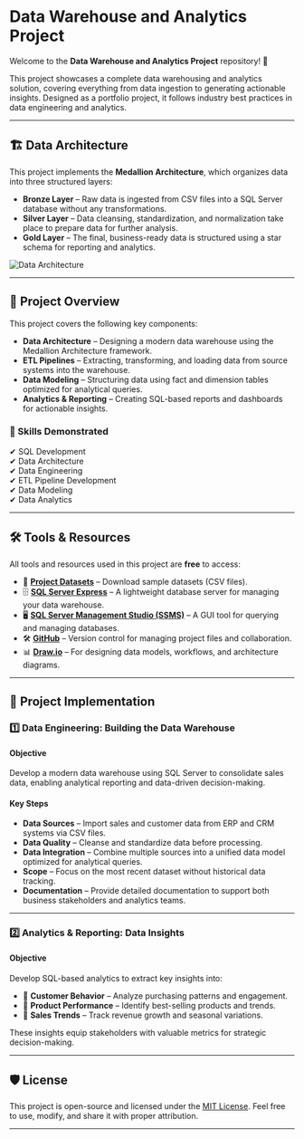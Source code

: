 # **Data Warehouse and Analytics Project**  

Welcome to the **Data Warehouse and Analytics Project** repository! 🚀  

This project showcases a complete data warehousing and analytics solution, covering everything from data ingestion to generating actionable insights. Designed as a portfolio project, it follows industry best practices in data engineering and analytics.  

---

## **🏗️ Data Architecture**  

This project implements the **Medallion Architecture**, which organizes data into three structured layers:  

- **Bronze Layer** – Raw data is ingested from CSV files into a SQL Server database without any transformations.  
- **Silver Layer** – Data cleansing, standardization, and normalization take place to prepare data for further analysis.  
- **Gold Layer** – The final, business-ready data is structured using a star schema for reporting and analytics.  

![Data Architecture](https://github.com/user-attachments/assets/041a0864-1b2a-4548-891d-471a06b54ffc)  

---

## **📖 Project Overview**  

This project covers the following key components:  

- **Data Architecture** – Designing a modern data warehouse using the Medallion Architecture framework.  
- **ETL Pipelines** – Extracting, transforming, and loading data from source systems into the warehouse.  
- **Data Modeling** – Structuring data using fact and dimension tables optimized for analytical queries.  
- **Analytics & Reporting** – Creating SQL-based reports and dashboards for actionable insights.  

### **🎯 Skills Demonstrated**  

✔ SQL Development  
✔ Data Architecture  
✔ Data Engineering  
✔ ETL Pipeline Development  
✔ Data Modeling  
✔ Data Analytics  

---

## **🛠️ Tools & Resources**  

All tools and resources used in this project are **free** to access:  

- 📂 **[Project Datasets](datasets/)** – Download sample datasets (CSV files).  
- 🗄️ **[SQL Server Express](https://www.microsoft.com/en-us/sql-server/sql-server-downloads)** – A lightweight database server for managing your data warehouse.  
- 🖥️ **[SQL Server Management Studio (SSMS)](https://learn.microsoft.com/en-us/sql/ssms/download-sql-server-management-studio-ssms?view=sql-server-ver16)** – A GUI tool for querying and managing databases.  
- 🛠️ **[GitHub](https://github.com/)** – Version control for managing project files and collaboration.  
- 📊 **[Draw.io](https://www.drawio.com/)** – For designing data models, workflows, and architecture diagrams.  

---

## **🚀 Project Implementation**  

### **1️⃣ Data Engineering: Building the Data Warehouse**  

#### **Objective**  
Develop a modern data warehouse using SQL Server to consolidate sales data, enabling analytical reporting and data-driven decision-making.  

#### **Key Steps**  
- **Data Sources** – Import sales and customer data from ERP and CRM systems via CSV files.  
- **Data Quality** – Cleanse and standardize data before processing.  
- **Data Integration** – Combine multiple sources into a unified data model optimized for analytical queries.  
- **Scope** – Focus on the most recent dataset without historical data tracking.  
- **Documentation** – Provide detailed documentation to support both business stakeholders and analytics teams.  

---

### **2️⃣ Analytics & Reporting: Data Insights**  

#### **Objective**  
Develop SQL-based analytics to extract key insights into:  

- 📌 **Customer Behavior** – Analyze purchasing patterns and engagement.  
- 📌 **Product Performance** – Identify best-selling products and trends.  
- 📌 **Sales Trends** – Track revenue growth and seasonal variations.  

These insights equip stakeholders with valuable metrics for strategic decision-making.  

---

## **🛡️ License**  

This project is open-source and licensed under the [MIT License](LICENSE). Feel free to use, modify, and share it with proper attribution.  

---
